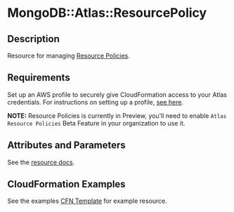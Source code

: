 # MongoDB::Atlas::ResourcePolicy

## Description

Resource for managing [Resource Policies](https://www.mongodb.com/docs/atlas/reference/api-resources-spec/v2/#tag/Atlas-Resource-Policies).

## Requirements

Set up an AWS profile to securely give CloudFormation access to your Atlas credentials.
For instructions on setting up a profile, [see here](/README.md#mongodb-atlas-api-keys-credential-management).

**NOTE:** Resource Policies is currently in Preview, you'll need to enable `Atlas Resource Policies` Beta Feature in your organization to use it. 

## Attributes and Parameters

See the [resource docs](./docs/README.md).

## CloudFormation Examples

See the examples [CFN Template](/examples/project-invitation/project-invitation.json) for example resource.

